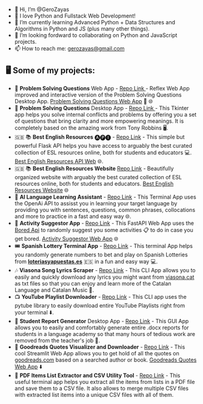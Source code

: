 - 👋 Hi, I’m @GeroZayas
- 👀 I love Python and Fullstack Web Development!
- 🌱 I’m currently learning Advanced Python + Data Structures and Algorithms in Python and JS (plus many other things).
- 💞️ I’m looking fordward to collaborating on Python and JavaScript projects.
- 📫 How to reach me: gerozayas@gmail.com

## 🖥️ Some of my projects:
- 🧠 **Problem Solving Questions** Web App - [Repo Link ](https://github.com/GeroZayas/TR-ProblemSolvingQuestions-Reflex) - Reflex Web App improved and interactive version of the Problem Solving Questions Desktop App. [Problem Solving Questions Web App](https://problemsolving.reflex.run/) 🔧 🌐
- 🧠 **Problem Solving Questions** Desktop App - [Repo Link ](https://github.com/GeroZayas/Problem-Solving-Questions-GUI) - This Tkinter app helps you solve internal conflicts and problems by offering you a set of questions that bring clarity and more empowering meanings. It is completely based on the amazing work from Tony Robbins 🖥️.
- 🇬🇧 📚 **Best English Resources** 🅐🅟🅘 - [Repo Link](https://github.com/GeroZayas/Best-English-Resources-API) - This simple but powerful Flask API helps you have access to arguably the best curated collection of ESL resources online, both for students and educators 💻. [Best English Resources API Web](https://api-english-resources.up.railway.app/) 🌐.
- 🇬🇧 📚 **Best English Resources Website** [Repo Link](https://github.com/GeroZayas/Best-English-Resources) - Beautifully organized website with arguably the best curated collection of ESL resources online, both for students and educators. [Best English Resources Website](https://best-english-resources.pages.dev/) 🌐
- 🤖 **AI Language Learning Assistant** - [Repo Link](https://github.com/GeroZayas/OpenAI-Language-Learning-Assistant) - This Terminal App uses the OpenAi API to assisst you in learning your target language by providing you with sentences, questions, common phrases, collocations and more to practice in a fast and easy way 🌐.
- 🎲 **Activity Suggestor App** - [Repo Link](https://github.com/GeroZayas/FastAPI_Alpha_A_Suggest_Activity_Do_Not_Get_Bored) - This FastAPI Web App uses the [Bored Api](http://www.boredapi.com/) to randomly suggest you some activities 📋 to do in case you get bored. [Activity Suggestor Web App](https://activity-suggestor.onrender.com/) 🌐
- 🎟️ **Spanish Lottery Terminal App** - [Repo Link](https://github.com/GeroZayas/Spanish-Lottery-CLI) - This terminal App helps you randomly generate numbers to bet and play on Spanish Lotteries from [**loteriasyapuestas.es**](https://www.loteriasyapuestas.es/) 🇪🇸 in a fun and easy way 💻.
- 🎶 **Viasona Song Lyrics Scraper** - [Repo Link](https://github.com/GeroZayas/Viasona-Song-Lyrics-Scraper) - This CLI App allows you to easily and quickly download any lyrics you might want from [viasona.cat](https://www.viasona.cat/) as txt files so that you can enjoy and learn more of the Catalan Language and Catalan Music 📄.
- 📺 **YouTube Playlist Downloader** - [Repo Link](https://github.com/GeroZayas/Youtube-Playlist-Downloader) - This CLI app uses the pytube library to easily download entire YouTube Playlists right from your terminal ⬇️.
- 📝 **Student Report Generator** Desktop App - [Repo Link](https://github.com/GeroZayas/Student-Report-Generator) - This GUI App allows you to easily and comfortably generate entire .docx reports for students in a language academy so that many hours of tedious work are removed from the teacher's job 📄.
- 💬 **Goodreads Quotes Visualizer and Downloader** - [Repo Link](https://github.com/GeroZayas/Goodreads-Quotes-App-Streamlit) - This cool Streamlit Web App allows you to get hold of all the quotes on [goodreads.com](https://www.goodreads.com/) based on a searched author or book. [Goodreads Quotes Web App](https://goodreads-quotes.streamlit.app/) ⬇️
- 📄 **PDF Items List Extractor and CSV Utility Tool** - [Repo Link](https://github.com/GeroZayas/PDF-itemslist-extractor) - This useful terminal app helps you extract all the items from lists in a PDF file and save them to a CSV file. It also allows to merge multiple CSV files with extracted list items into a unique CSV files with all of them.




<!---
GeroZayas/GeroZayas is a ✨ special ✨ repository because its `README.md` (this file) appears on your GitHub profile.
You can click the Preview link to take a look at your changes.
--->
